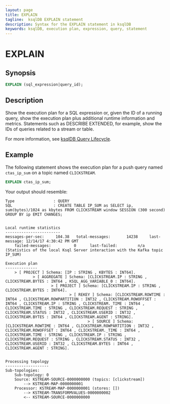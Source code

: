 ```yaml
---
layout: page
title: EXPLAIN
tagline:  ksqlDB EXPLAIN statement
description: Syntax for the EXPLAIN statement in ksqlDB
keywords: ksqlDB, execution plan, expression, query, statement
---
```


<script type="text/javascript">
        window.location = 'https://docs.confluent.io/platform/current/ksqldb/developer-guide/ksqldb-reference/explain.html';
</script>

EXPLAIN
=======

Synopsis
--------

```sql
EXPLAIN (sql_expression|query_id);
```

Description
-----------

Show the execution plan for a SQL expression or, given the ID of a
running query, show the execution plan plus additional runtime
information and metrics. Statements such as DESCRIBE EXTENDED, for
example, show the IDs of queries related to a stream or table.

For more information, see
[ksqlDB Query Lifecycle](/operate-and-deploy/how-it-works#ksqldb-query-lifecycle).

Example
-------

The following statement shows the execution plan for a push query named
`ctas_ip_sum` on a topic named `CLICKSTREAM`.

```sql
EXPLAIN ctas_ip_sum;
```

Your output should resemble:

```
Type                 : QUERY
SQL                  : CREATE TABLE IP_SUM as SELECT ip,  sum(bytes)/1024 as kbytes FROM CLICKSTREAM window SESSION (300 second) GROUP BY ip EMIT CHANGES;


Local runtime statistics
------------------------
messages-per-sec:     104.38   total-messages:       14238     last-message: 12/14/17 4:30:42 PM GMT
    failed-messages:          0      last-failed:         n/a
(Statistics of the local Ksql Server interaction with the Kafka topic IP_SUM)

Execution plan
--------------
    > [ PROJECT ] Schema: [IP : STRING , KBYTES : INT64].
            > [ AGGREGATE ] Schema: [CLICKSTREAM.IP : STRING , CLICKSTREAM.BYTES : INT64 , KSQL_AGG_VARIABLE_0 : INT64].
                    > [ PROJECT ] Schema: [CLICKSTREAM.IP : STRING , CLICKSTREAM.BYTES : INT64].
                            > [ REKEY ] Schema: [CLICKSTREAM.ROWTIME : INT64 , CLICKSTREAM.ROWPARTITION : INT32 , CLICKSTREAM.ROWOFFSET : INT64 , CLICKSTREAM.IP : STRING , CLICKSTREAM._TIME : INT64 , CLICKSTREAM.TIME : STRING , CLICKSTREAM.REQUEST : STRING , CLICKSTREAM.STATUS : INT32 , CLICKSTREAM.USERID : INT32 , CLICKSTREAM.BYTES : INT64 , CLICKSTREAM.AGENT : STRING].
                                    > [ SOURCE ] Schema: [CLICKSTREAM.ROWTIME : INT64 , CLICKSTREAM.ROWPARTITION : INT32 , CLICKSTREAM.ROWOFFSET : INT64 , CLICKSTREAM._TIME : INT64 , CLICKSTREAM.TIME : STRING , CLICKSTREAM.IP : STRING , CLICKSTREAM.REQUEST : STRING , CLICKSTREAM.STATUS : INT32 , CLICKSTREAM.USERID : INT32 , CLICKSTREAM.BYTES : INT64 , CLICKSTREAM.AGENT : STRING].


Processing topology
-------------------
Sub-topologies:
    Sub-topology: 0
    Source: KSTREAM-SOURCE-0000000000 (topics: [clickstream])
        --> KSTREAM-MAP-0000000001
    Processor: KSTREAM-MAP-0000000001 (stores: [])
        --> KSTREAM-TRANSFORMVALUES-0000000002
        <-- KSTREAM-SOURCE-0000000000
```

